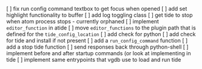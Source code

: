 [ ] fix run config command textbox to get focus when opened
[ ] add set highlight functionality to buffer
[ ] add log toggling class
[ ] get tide to stop when atom process stops - currently orphaned
[ ] implement `editor_function` in atide
[ ] move `editor_functions` to the plugin path that is defined for the `tide_config_location`
[ ] add check for python
[ ] add check for tide and install if not present
[ ] add a `run_config_command` function
[ ] add a stop tide function
[ ] send responses back through python-shell 
[ ] implement before and after startup commands (or look at implementing in tide
[ ] implement same entrypoints that vgdb use to load and run tide
